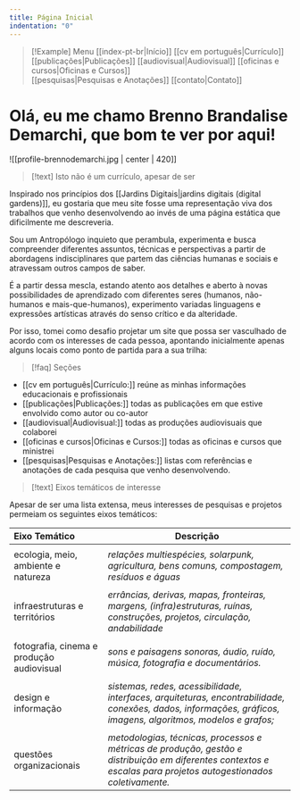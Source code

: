 ```yaml
---
title: Página Inicial
indentation: "0"
---
```


> [!Example] Menu
> [[index-pt-br|Início]] [[cv em português|Currículo]]  [[publicações|Publicações]] [[audiovisual|Audiovisual]] [[oficinas e cursos|Oficinas e Cursos]]  
> [[pesquisas|Pesquisas e Anotações]] [[contato|Contato]]

# Olá, eu me chamo Brenno Brandalise Demarchi, que bom te ver por aqui!

![[profile-brennodemarchi.jpg | center | 420]]

> [!text] Isto não é um currículo, apesar de ser

Inspirado nos princípios dos [[Jardins Digitais|jardins digitais (digital gardens)]], eu gostaria que meu site fosse uma representação viva dos trabalhos que venho desenvolvendo ao invés de uma página estática que dificilmente me descreveria. 

Sou um Antropólogo inquieto que perambula, experimenta e busca compreender diferentes assuntos, técnicas e perspectivas a partir de abordagens indisciplinares que partem das ciências humanas e sociais e atravessam outros campos de saber.

É a partir dessa mescla, estando atento aos detalhes e aberto à novas possibilidades de aprendizado com diferentes seres (humanos, não-humanos e mais-que-humanos), experimento variadas linguagens e expressões artísticas através do senso crítico e da alteridade. 

Por isso, tomei como desafio projetar um site que possa ser vasculhado de acordo com os interesses de cada pessoa, apontando inicialmente apenas alguns locais como ponto de partida para a sua trilha:

> [!faq] Seções
> 

* [[cv em português|Currículo:]] reúne as minhas informações educacionais e profissionais
* [[publicações|Publicações:]] todas as publicações em que estive envolvido como autor ou co-autor
* [[audiovisual|Audiovisual:]] todas as produções audiovisuais que colaborei
* [[oficinas e cursos|Oficinas e Cursos:]]  todas as oficinas e cursos que ministrei
* [[pesquisas|Pesquisas e Anotações:]] listas com referências e anotações de cada pesquisa que venho desenvolvendo.

> [!text] Eixos temáticos de interesse

Apesar de ser uma lista extensa, meus interesses de pesquisas e projetos permeiam os seguintes eixos temáticos:

| Eixo Temático                             | Descrição                                                                                                                                                      |
| :---------------------------------------- | -------------------------------------------------------------------------------------------------------------------------------------------------------------- |
|                                           |                                                                                                                                                                |
| ecologia, meio, ambiente e natureza       | *relações multiespécies, solarpunk, agricultura, bens comuns, compostagem, resíduos e águas*                                                                   |
|                                           |                                                                                                                                                                |
| infraestruturas e territórios             | *errâncias, derivas, mapas, fronteiras, margens, (infra)estruturas, ruínas, construções, projetos, circulação, andabilidade*                                   |
|                                           |                                                                                                                                                                |
| fotografia, cinema e produção audiovisual | *sons e paisagens sonoras, áudio, ruído, música, fotografia e documentários.*                                                                                    |
|                                           |                                                                                                                                                                |
| design e informação                       | *sistemas, redes, acessibilidade, interfaces, arquiteturas, encontrabilidade, conexões, dados, informações, gráficos, imagens, algoritmos, modelos e grafos;*    |
|                                           |                                                                                                                                                                |
| questões organizacionais                  | *metodologias, técnicas, processos e métricas de produção, gestão e distribuição em diferentes contextos e escalas para projetos autogestionados coletivamente.* |
